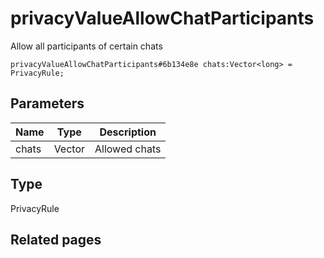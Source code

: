 # privacyValueAllowChatParticipants
Allow all participants of certain chats

```
privacyValueAllowChatParticipants#6b134e8e chats:Vector<long> = PrivacyRule;
```

## Parameters
| Name | Type | Description |
| ---- | :----: | ----------- |
| chats | Vector<long> | Allowed chats |


## Type
PrivacyRule

## Related pages
